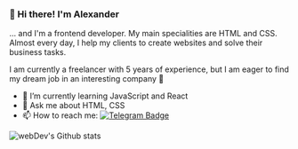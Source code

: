 ### 👋 Hi there! I'm Alexander
... and I'm a frontend developer. My main specialities are HTML and CSS. Almost every day, I help my clients to create websites and solve their business tasks. 

I am currently a freelancer with 5 years of experience, but I am eager to find my dream job in an interesting company 🥰
 
- 🌱 I’m currently learning JavaScript and React
- 💬 Ask me about HTML, CSS
- 📫 How to reach me: [![Telegram Badge](https://img.shields.io/badge/-beeeblebrox-blue?style=flat&logo=Telegram&logoColor=white)](https://t.me/beeeblebrox)


<img align="center" src="http://github-readme-streak-stats.herokuapp.com?user=beeeblebrox&theme=dark&background=000000" alt="webDev's Github stats" />
